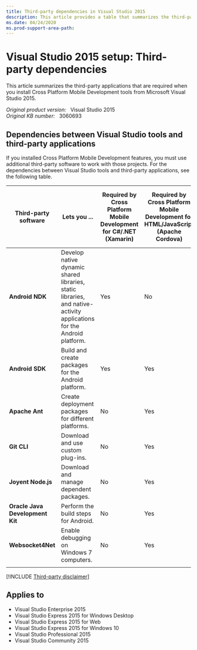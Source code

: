 ```yaml
---
title: Third-party dependencies in Visual Studio 2015
description: This article provides a table that summarizes the third-party apps that are required when you install Cross Platform Mobile Development tools from Visual Studio 2015.
ms.date: 04/24/2020
ms.prod-support-area-path: 
---
```

# Visual Studio 2015 setup: Third-party dependencies

This article summarizes the third-party applications that are required when you install Cross Platform Mobile Development tools from Microsoft Visual Studio 2015.

_Original product version:_ &nbsp; Visual Studio 2015  
_Original KB number:_ &nbsp; 3060693

## Dependencies between Visual Studio tools and third-party applications

If you installed Cross Platform Mobile Development features, you must use additional third-party software to work with those projects. For the dependencies between Visual Studio tools and third-party applications, see the following table.

|Third-party software|Lets you ...| Required by Cross Platform Mobile Development for C#/.NET (Xamarin)| Required by Cross Platform Mobile Development for HTML/JavaScript (Apache Cordova)| Required by Cross Platform Mobile Development for Visual C++ Mobile Development||
|---|---|---|---|---|---|
|**Android NDK**|Develop native dynamic shared libraries, static libraries, and native-activity applications for the Android platform.|Yes|No|Yes||
|**Android SDK**|Build and create packages for the Android platform.|Yes|Yes|Yes||
|**Apache Ant**|Create deployment packages for different platforms.|No|Yes|Yes||
|**Git CLI**|Download and use custom plug-ins.|No|Yes|No||
|**Joyent Node.js**|Download and manage dependent packages.|No|Yes|No||
|**Oracle Java Development Kit**|Perform the build steps for Android.|No|Yes|No||
|**Websocket4Net**|Enable debugging on Windows 7 computers.|No|Yes|No||
|||||||

[!INCLUDE [Third-party disclaimer](../../includes/third-party-disclaimer.md)]

## Applies to

- Visual Studio Enterprise 2015
- Visual Studio Express 2015 for Windows Desktop
- Visual Studio Express 2015 for Web
- Visual Studio Express 2015 for Windows 10
- Visual Studio Professional 2015
- Visual Studio Community 2015
